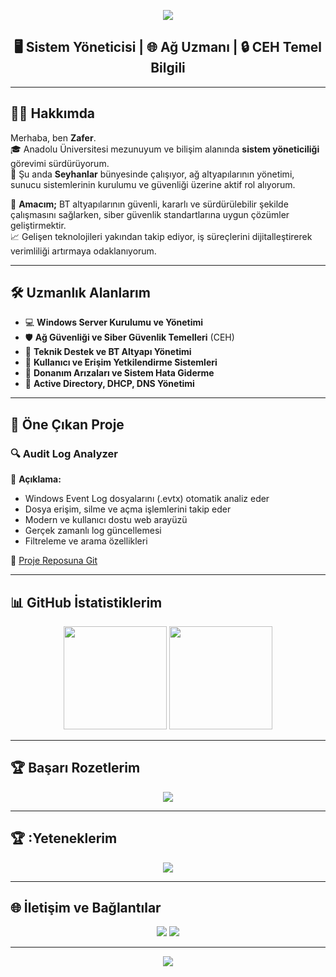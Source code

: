 <!-- Üst Banner -->
<p align="center">
  <img src="[https://capsule-render.vercel.app/api?type=waving&color=0:0f172a,100:3b82f6&height=200&section=header&text=Merhaba,%20Ben%20Zafer!&fontColor=ffffff&fontSize=40&fontAlign=50&fontAlignY=40](https://capsule-render.vercel.app/api?type=waving&color=6:C84153,100:8A8A8A&height=200&section=header&text=Hi,%20I%27m%20Zafer&fontColor=ffffff&fontSize=45&fontAlign=50&fontAlignY=40)" />
</p>

<h2 align="center">🖥️ Sistem Yöneticisi | 🌐 Ağ Uzmanı | 🔒 CEH Temel Bilgili</h2>

---

## 👨‍💻 Hakkımda

Merhaba, ben **Zafer**.  
🎓 Anadolu Üniversitesi mezunuyum ve bilişim alanında **sistem yöneticiliği** görevimi sürdürüyorum.  
🏢 Şu anda **Seyhanlar** bünyesinde çalışıyor, ağ altyapılarının yönetimi, sunucu sistemlerinin kurulumu ve güvenliği üzerine aktif rol alıyorum.

🎯 **Amacım;** BT altyapılarının güvenli, kararlı ve sürdürülebilir şekilde çalışmasını sağlarken, siber güvenlik standartlarına uygun çözümler geliştirmektir.  
📈 Gelişen teknolojileri yakından takip ediyor, iş süreçlerini dijitalleştirerek verimliliği artırmaya odaklanıyorum.

---

## 🛠️ Uzmanlık Alanlarım

- 💻 **Windows Server Kurulumu ve Yönetimi**
- 🛡️ **Ağ Güvenliği ve Siber Güvenlik Temelleri** (CEH)
- 🧰 **Teknik Destek ve BT Altyapı Yönetimi**
- 🔐 **Kullanıcı ve Erişim Yetkilendirme Sistemleri**
- 🧯 **Donanım Arızaları ve Sistem Hata Giderme**
- 📡 **Active Directory, DHCP, DNS Yönetimi**

---

## 🚀 Öne Çıkan Proje

### 🔍 Audit Log Analyzer
📝 **Açıklama:**  
- Windows Event Log dosyalarını (.evtx) otomatik analiz eder  
- Dosya erişim, silme ve açma işlemlerini takip eder  
- Modern ve kullanıcı dostu web arayüzü  
- Gerçek zamanlı log güncellemesi  
- Filtreleme ve arama özellikleri

🔗 [Proje Reposuna Git](https://github.com/kleackle/Audit-Log-Analyzer)

---

## 📊 GitHub İstatistiklerim

<p align="center">
  <img src="https://github-readme-stats.vercel.app/api?username=kleackle&show_icons=true&theme=radical" height="165" />
  <img src="https://github-readme-stats.vercel.app/api/top-langs/?username=kleackle&layout=compact&theme=radical" height="165" />
</p>

---

## 🏆 Başarı Rozetlerim

<p align="center">
  <img src="https://github-profile-trophy.vercel.app/?username=kleackle&theme=darkhub&no-frame=true&margin-w=10" />
</p>

---

## 🏆 :Yeteneklerim

<p align="center">
  <a href="https://skillicons.dev">
    <img src="https://skillicons.dev/icons?i=css,docker,grafana,html,js,mysql,php,powershell,py,redhat,sqlite,windows,linux" />
  </a>
</p>


---

## 🌐 İletişim ve Bağlantılar

<p align="center">
  <a href="mailto:zaferkay416@gmail.com"><img src="https://img.shields.io/badge/Email-D14836?style=for-the-badge&logo=gmail&logoColor=white" /></a>
  <a href="https://www.linkedin.com/in/zaferkaya16"><img src="https://img.shields.io/badge/LinkedIn-0077B5?style=for-the-badge&logo=linkedin&logoColor=white" /></a>
</p>

---

<!-- Alt Banner -->
<p align="center">
  <img src="https://capsule-render.vercel.app/api?type=waving&color=3b82f6&height=120&section=footer"/>
</p>
